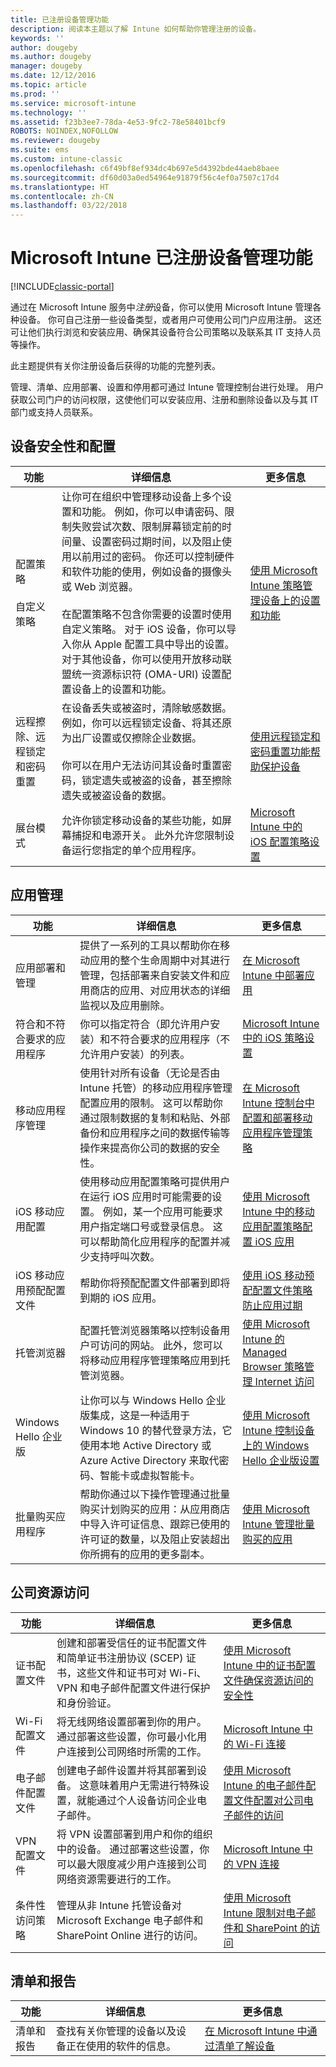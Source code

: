 ```yaml
---
title: 已注册设备管理功能
description: 阅读本主题以了解 Intune 如何帮助你管理注册的设备。
keywords: ''
author: dougeby
ms.author: dougeby
manager: dougeby
ms.date: 12/12/2016
ms.topic: article
ms.prod: ''
ms.service: microsoft-intune
ms.technology: ''
ms.assetid: f23b3ee7-78da-4e53-9fc2-78e58401bcf9
ROBOTS: NOINDEX,NOFOLLOW
ms.reviewer: dougeby
ms.suite: ems
ms.custom: intune-classic
ms.openlocfilehash: c6f49bf8ef934dc4b697e5d4392bde44aeb8baee
ms.sourcegitcommit: df60d03a0ed54964e91879f56c4ef0a7507c17d4
ms.translationtype: HT
ms.contentlocale: zh-CN
ms.lasthandoff: 03/22/2018
---
```

# <a name="enrolled-device-management-capabilities-of-microsoft-intune"></a>Microsoft Intune 已注册设备管理功能

[!INCLUDE[classic-portal](../includes/classic-portal.md)]

通过在 Microsoft Intune 服务中*注册*设备，你可以使用 Microsoft Intune 管理各种设备。 你可自己注册一些设备类型，或者用户可使用公司门户应用注册。 这还可让他们执行浏览和安装应用、确保其设备符合公司策略以及联系其 IT 支持人员等操作。

此主题提供有关你注册设备后获得的功能的完整列表。

管理、清单、应用部署、设置和停用都可通过 Intune 管理控制台进行处理。 用户获取公司门户的访问权限，这使他们可以安装应用、注册和删除设备以及与其 IT 部门或支持人员联系。



## <a name="device-security-and-configuration"></a>设备安全性和配置

|功能|详细信息|更多信息|
|--------------|-----------|--------------------|
|配置策略<br><br>自定义策略| 让你可在组织中管理移动设备上多个设置和功能。 例如，你可以申请密码、限制失败尝试次数、限制屏幕锁定前的时间量、设置密码过期时间，以及阻止使用以前用过的密码。 你还可以控制硬件和软件功能的使用，例如设备的摄像头或 Web 浏览器。<br><br>在配置策略不包含你需要的设置时使用自定义策略。 对于 iOS 设备，你可以导入你从 Apple 配置工具中导出的设置。 对于其他设备，你可以使用开放移动联盟统一资源标识符 (OMA-URI) 设置配置设备上的设置和功能。|[使用 Microsoft Intune 策略管理设备上的设置和功能](/intune-classic/deploy-use/manage-settings-and-features-on-your-devices-with-microsoft-intune-policies)|
|远程擦除、远程锁定和密码重置|在设备丢失或被盗时，清除敏感数据。 例如，你可以远程锁定设备、将其还原为出厂设置或仅擦除企业数据。<br><br>你可以在用户无法访问其设备时重置密码，锁定遗失或被盗的设备，甚至擦除遗失或被盗设备的数据。|[使用远程锁定和密码重置功能帮助保护设备](/intune-classic/deploy-use/retire-devices-from-microsoft-intune-management)|
|展台模式|允许你锁定移动设备的某些功能，如屏幕捕捉和电源开关。 此外允许您限制设备运行您指定的单个应用程序。|[Microsoft Intune 中的 iOS 配置策略设置](/intune-classic/deploy-use/ios-policy-settings-in-microsoft-intune)|

## <a name="app-management"></a>应用管理

|功能|详细信息|更多信息|
|--------------|-----------|--------------------|
|应用部署和管理|提供了一系列的工具以帮助你在移动应用的整个生命周期中对其进行管理，包括部署来自安装文件和应用商店的应用、对应用状态的详细监视以及应用删除。|[在 Microsoft Intune 中部署应用](/intune-classic/deploy-use/deploy-apps)|
|符合和不符合要求的应用程序|你可以指定符合（即允许用户安装）和不符合要求的应用程序（不允许用户安装）的列表。|[Microsoft Intune 中的 iOS 策略设置](/intune-classic/deploy-use/ios-policy-settings-in-microsoft-intune)|
|移动应用程序管理|使用针对所有设备（无论是否由 Intune 托管）的移动应用程序管理配置应用的限制。 这可以帮助你通过限制数据的复制和粘贴、外部备份和应用程序之间的数据传输等操作来提高你公司的数据的安全性。|[在 Microsoft Intune 控制台中配置和部署移动应用程序管理策略](/intune/app-wrapper-prepare-android)|
|iOS 移动应用配置|使用移动应用配置策略可提供用户在运行 iOS 应用时可能需要的设置。 例如，某一个应用可能要求用户指定端口号或登录信息。 这可以帮助简化应用程序的配置并减少支持呼叫次数。|[使用 Microsoft Intune 中的移动应用配置策略配置 iOS 应用](/intune-classic/deploy-use/configure-ios-apps-with-mobile-app-configuration-policies-in-microsoft-intune)|
|iOS 移动应用预配配置文件|帮助你将预配配置文件部署到即将到期的 iOS 应用。 |[使用 iOS 移动预配配置文件策略防止应用过期](/intune-classic/deploy-use/ios-mobile-app-provisioning-profiles)|
|托管浏览器|配置托管浏览器策略以控制设备用户可访问的网站。 此外，您可以将移动应用程序管理策略应用到托管浏览器。|[使用 Microsoft Intune 的 Managed Browser 策略管理 Internet 访问](/intune-classic/deploy-use/manage-internet-access-using-managed-browser-policies)|
|Windows Hello 企业版|让你可以与 Windows Hello 企业版集成，这是一种适用于 Windows 10 的替代登录方法，它使用本地 Active Directory 或 Azure Active Directory 来取代密码、智能卡或虚拟智能卡。|[使用 Microsoft Intune 控制设备上的 Windows Hello 企业版设置](/intune-classic/deploy-use/control-microsoft-passport-settings-on-devices-with-microsoft-intune)|
|批量购买应用程序|帮助你通过以下操作管理通过批量购买计划购买的应用：从应用商店中导入许可证信息、跟踪已使用的许可证的数量，以及阻止安装超出你所拥有的应用的更多副本。|[使用 Microsoft Intune 管理批量购买的应用](/intune-classic/deploy-use/manage-volume-purchased-apps-in-microsoft-intune)|

## <a name="company-resource-access"></a>公司资源访问

|功能|详细信息|更多信息|
|--------------|-----------|--------------------|
|证书配置文件|创建和部署受信任的证书配置文件和简单证书注册协议 (SCEP) 证书，这些文件和证书可对 Wi-Fi、VPN 和电子邮件配置文件进行保护和身份验证。|[使用 Microsoft Intune 中的证书配置文件确保资源访问的安全性](/intune-classic/deploy-use/secure-resource-access-with-certificate-profiles)|
|Wi-Fi 配置文件|将无线网络设置部署到你的用户。 通过部署这些设置，你可最小化用户连接到公司网络时所需的工作。|[Microsoft Intune 中的 Wi-Fi 连接](/intune-classic/deploy-use/wi-fi-connections-in-microsoft-intune)|
|电子邮件配置文件|创建电子邮件设置并将其部署到设备。 这意味着用户无需进行特殊设置，就能通过个人设备访问企业电子邮件。|[使用 Microsoft Intune 的电子邮件配置文件配置对公司电子邮件的访问](/intune-classic/deploy-use/configure-access-to-corporate-email-using-email-profiles-with-microsoft-intune)|
|VPN 配置文件|将 VPN 设置部署到用户和你的组织中的设备。 通过部署这些设置，你可以最大限度减少用户连接到公司网络资源需要进行的工作。|[Microsoft Intune 中的 VPN 连接](/intune-classic/deploy-use/vpn-connections-in-microsoft-intune)|
|条件性访问策略|管理从非 Intune 托管设备对 Microsoft Exchange 电子邮件和 SharePoint Online 进行的访问。|[使用 Microsoft Intune 限制对电子邮件和 SharePoint 的访问](/intune-classic/deploy-use/restrict-access-to-email-and-o365-services-with-microsoft-intune)|

## <a name="inventory-and-reporting"></a>清单和报告

|功能|详细信息|更多信息|
|--------------|-----------|--------------------|
|清单和报告|查找有关你管理的设备以及设备正在使用的软件的信息。|[在 Microsoft Intune 中通过清单了解设备](/intune-classic/deploy-use/understand-your-devices-with-inventory-in-microsoft-intune)|
